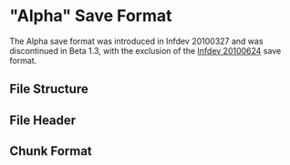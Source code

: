 # "Alpha" Save Format
The Alpha save format was introduced in Infdev 20100327 and was discontinued in Beta 1.3, with the exclusion of the [Infdev 20100624](624_save_format.md) save format.

## File Structure

## File Header

## Chunk Format
